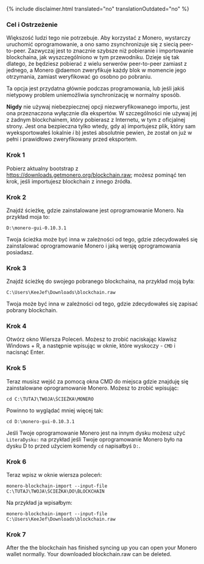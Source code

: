 {% include disclaimer.html translated="no" translationOutdated="no" %}

### Cel i Ostrzeżenie

Większość ludzi tego nie potrzebuje. Aby korzystać z Monero, wystarczy
uruchomić oprogramowanie, a ono samo zsynchronizuje się z siecią
peer-to-peer. Zazwyczaj jest to znacznie szybsze niż pobieranie i
importowanie blockchaina, jak wyszczególniono w tym przewodniku. Dzieje się
tak dlatego, że będziesz pobierać z wielu serwerów peer-to-peer zamiast z
jednego, a Monero @daemon zweryfikuje każdy blok w momencie jego otrzymania,
zamiast weryfikować go osobno po pobraniu.

Ta opcja jest przydatna głównie podczas programowania, lub jeśli jakiś
nietypowy problem uniemożliwia synchronizację w normalny sposób.

**Nigdy** nie używaj niebezpiecznej opcji niezweryfikowanego importu, jest ona przeznaczona wyłącznie dla ekspertów. W szczególności nie używaj jej z żadnym blockchainem, który pobierasz z Internetu, w tym z oficjalnej strony. Jest ona bezpieczna tylko wtedy, gdy a) importujesz plik, który sam wyeksportowałeś lokalnie *i* b) jesteś absolutnie pewien, że został on już w pełni i prawidłowo zweryfikowany przed eksportem.

### Krok 1

Pobierz aktualny bootstrap z https://downloads.getmonero.org/blockchain.raw;
możesz pominąć ten krok, jeśli importujesz blockchain z innego źródła.

### Krok 2

Znajdź ścieżkę, gdzie zainstalowane jest oprogramowanie Monero. Na przykład
moja to:

`D:\monero-gui-0.10.3.1`

Twoja ścieżka może być inna w zależności od tego, gdzie zdecydowałeś się
zainstalować oprogramowanie Monero i jaką wersję oprogramowania posiadasz.

### Krok 3

Znajdź ścieżkę do swojego pobranego blockchaina, na przykład moją była:

`C:\Users\KeeJef\Downloads\blockchain.raw`

Twoja może być inna w zależności od tego, gdzie zdecydowałeś się zapisać
pobrany blockchain.

### Krok 4

Otwórz okno Wiersza Poleceń. Możesz to zrobić naciskając klawisz Windows +
R, a następnie wpisując w oknie, które wyskoczy - `CMD` i nacisnąć Enter.

### Krok 5

Teraz musisz wejść za pomocą okna CMD do miejsca gdzie znajduję się
zainstalowane oprogramowanie Monero. Możesz to zrobić wpisując:

`cd C:\TUTAJ\TWOJA\ŚCIEŻKA\MONERO`

Powinno to wyglądać mniej więcej tak:

`cd D:\monero-gui-0.10.3.1`

Jeśli Twoje oprogramowanie Monero jest na innym dysku możesz użyć
`LiteraDysku:` na przykład jeśli Twoje oprogramowanie Monero było na dysku D
to przed użyciem komendy `cd` napisałbyś `D:`.

### Krok 6

Teraz wpisz w oknie wiersza poleceń:

`monero-blockchain-import --input-file C:\TUTAJ\TWOJA\ŚCIEŻKA\DO\BLOCKCHAIN`

Na przykład ja wpisałbym:

`monero-blockchain-import --input-file
C:\Users\KeeJef\Downloads\blockchain.raw`

### Krok 7

After the the blockchain has finished syncing up you can open your Monero
wallet normally. Your downloaded blockchain.raw can be deleted.

